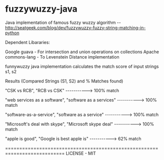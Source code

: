 fuzzywuzzy-java
===============

Java implementation of famous fuzzy wuzzy algorithm -- http://seatgeek.com/blog/dev/fuzzywuzzy-fuzzy-string-matching-in-python

Dependent Libararies:

Google guava - For intersection and union operations on collections
Apache commons-lang - To Levenstein Distance implementation

funnywuzzy java implementation calculates the match score of input strings s1, s2

Results (Compared Strings (S1, S2) and % Matches found)

"CSK vs RCB", "RCB vs CSK"   -----------> 100% match

"web services as a software", "software as a services" -----------> 100% match

"software-as-a-service", "software as a service" -----------> 100% match

"Microsoft's deal with skype", "Microsoft skype deal" -----------> 100% match

"apple is good", "Google is best apple is" -----------> 62% match

===========================================================================
LICENSE - MIT
